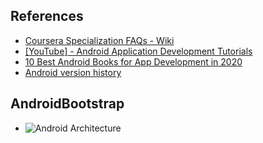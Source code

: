 ## References
<ul>
  <li><a href="https://github.com/douglascraigschmidt/Android-App-Development/wiki/FAQ">Coursera Specialization FAQs - Wiki</a></li>
  
  <li><a href="https://www.youtube.com/playlist?list=PL6gx4Cwl9DGBsvRxJJOzG4r4k_zLKrnxl">[YouTube] - Android Application Development Tutorials</a></li>
  
  <li><a href="https://hackr.io/blog/best-android-books">10 Best Android Books for App Development in 2020</a></li>
  
  <li><a href="https://en.wikipedia.org/wiki/Android_version_history">Android version history</a></li>
</ul>


## AndroidBootstrap

<ul>
  <li><img src="https://developer.android.com/guide/platform/images/android-stack_2x.png" alt="Android Architecture"></li>
</ul>
